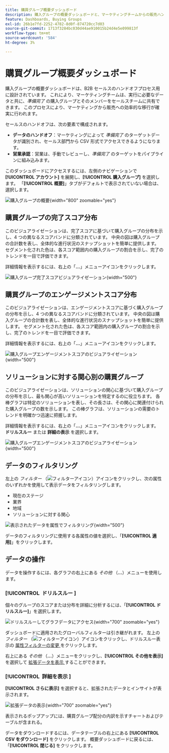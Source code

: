```yaml
---
title: 購買グループ概要ダッシュボード
description: 購入グループの概要ダッシュボードと、マーケティングチームからの販売ハンドオフを有効にする方法について説明します。
feature: Dashboards, Buying Groups
exl-id: 26b1e7fd-2252-4782-8d0f-874720cc7d03
source-git-commit: 1713f3284bc030d44ae910015b24d4e5e099813f
workflow-type: tm+mt
source-wordcount: '584'
ht-degree: 3%

---
```


# 購買グループ概要ダッシュボード

購入グループの概要ダッシュボードは、B2B セールスのハンドオフプロセス用に設計されています。 これにより、マーケティングチームは、実行に必要なデータと共に、_準備完了_ の購入グループとそのメンバーをセールスチームに共有できます。 このプロセスにより、マーケティングから販売への効率的な移行が確実に行われます。

セールスのハンドオフは、次の要素で構成されます。

* **データのハンドオフ**：マーケティングによって _準備完了_ のターゲットデータが識別され、セールス部門から CSV 形式でアクセスできるようになります。 
* **営業承認**：営業は、手動でレビューし、_準備完了_ のターゲットをパイプラインに組み込みます。

このダッシュボードにアクセスするには、左側のナビゲーションで **[!UICONTROL アカウント]** を展開し、**[!UICONTROL 購入グループ]** を選択します。 「**[!UICONTROL 概要]**」タブがデフォルトで表示されていない場合は、選択します。

![ 購入グループの概要 ](./assets/buying-groups-overview.png){width="800" zoomable="yes"}
<!--
## Buying Group Status

Gain insights into your buying groups' progression with the Buying Group Status view. This visualization showcases the distribution of your buying groups categorized by their most recent status update within a specified time frame.

![Buying Groups overview](./assets/buying-groups-overview.png){width="800" zoomable="yes"}

**[!UICONTROL Status]** (y-axis): Track the journey of buying groups through various stages.
**[!UICONTROL Number of Buying Groups]** (x-axis): Quantify the number of buying groups at each status, providing a clear metric of your funnel's health and activity.

To generate a shareable PDF of your current view, click **[!UICONTROL Export]** at the top-right corner of the page. -->

## 購買グループの完了スコア分布

このビジュアライゼーションは、完了スコアに基づいて購入グループの分布を示し、4 つの異なるスコアバンドに分類されています。 中央の図は購入グループの合計数を表し、全体的な進行状況のスナップショットを簡単に提供します。 セグメント化された色は、各スコア範囲内の購入グループの割合を示し、完了のトレンドを一目で評価できます。

詳細情報を表示するには、右上の「**...**」メニューアイコンをクリックします。

![ 購入グループ完了スコアビジュアライゼーション ](./assets/buying-group-completion-score-chart.png){width="500"}

## 購買グループのエンゲージメントスコア分布

このビジュアライゼーションは、エンゲージメントスコアに基づく購入グループの分布を示し、4 つの異なるスコアバンドに分類されています。 中央の図は購入グループの合計数を表し、全体的な進行状況のスナップショットを簡単に提供します。 セグメント化された色は、各スコア範囲内の購入グループの割合を示し、完了のトレンドを一目で評価できます。

詳細情報を表示するには、右上の「**...**」メニューアイコンをクリックします。

![ 購入グループエンゲージメントスコアのビジュアライゼーション ](./assets/buying-group-completion-score-chart.png){width="500"}

## ソリューションに対する関心別の購買グループ

このビジュアライゼーションは、ソリューションの関心に基づいて購入グループの分布を示し、最も関心が高いソリューションを特定するのに役立ちます。 各棒グラフは特定のソリューションを表し、その長さは、その関心に関連付けられた購入グループの数を示します。 この棒グラフは、ソリューションの需要のトレンドを明確かつ迅速に把握します。

詳細情報を表示するには、右上の「**...**」メニューアイコンをクリックします。 **ドリルスルー** または **詳細の表示** を選択します。

![ 購入グループエンゲージメントスコアのビジュアライゼーション ](./assets/buying-group-by-solution-interest-chart.png){width="500"}

## データのフィルタリング

左上の _フィルター_ （![ フィルターアイコン ](../assets/do-not-localize/icon-filter.svg)）アイコンをクリックし、次の属性のいずれかを使用して表示データをフィルタリングします。

* 現在のステージ
* 業界
* 地域
* ソリューションに対する関心

![ 表示されたデータを属性でフィルタリング ](./assets/buying-group-overview-filters.png){width="500"}

データのフィルタリングに使用する各属性の値を選択し、「**[!UICONTROL 適用]**」をクリックします。

## データの操作

データを操作するには、各グラフの右上にある _その他_ （**...**）メニューを使用します。

### [!UICONTROL &#x200B; ドリルスルー &#x200B;]

個々のグループのスコアまたは分布を詳細に分析するには、「**[!UICONTROL ドリルスルー]**」を選択します。

![ ドリルスルーしてグラフデータにアクセス ](./assets/buying-group-completion-score-drill-through-view.png){width="700" zoomable="yes"}

ダッシュボードに適用されたグローバルフィルターは引き継がれます。 左上の _フィルター_ （![ フィルターアイコン ](../assets/do-not-localize/icon-filter.svg)）アイコンをクリックし、ドリルスルー表示の [ 属性フィルターの変更 ](#filter-the-data) をクリックします。

右上にある _その他_ （**...**）メニューをクリックし、**[!UICONTROL その他を表示]** を選択して [ 拡張データを表示 ](#view-more) することができます。

### [!UICONTROL &#x200B; 詳細を表示 &#x200B;]

**[!UICONTROL さらに表示]** を選択すると、拡張されたデータとインサイトが表示されます。

![ 拡張データの表示 ](./assets/buying-group-engagement-score-view-more.png){width="700" zoomable="yes"}

表示されるポップアップには、購買グループ配分の内訳を示すチャートおよびテーブルが含まれる。

データをダウンロードするには、データテーブルの右上にある **[!UICONTROL CSV をダウンロード]** をクリックします。 概要ダッシュボードに戻るには、「**[!UICONTROL 閉じる]** をクリックします。
